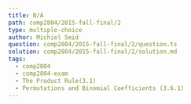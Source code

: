```yaml
---
title: N/A
path: comp2804/2015-fall-final/2
type: multiple-choice
author: Michiel Smid
question: comp2804/2015-fall-final/2/question.ts
solution: comp2804/2015-fall-final/2/solution.md
tags:
  - comp2804
  - comp2804-exam
  - The Product Rule(3.1)
  - Permutations and Binomial Coefficients (3.6.1)
---
```

